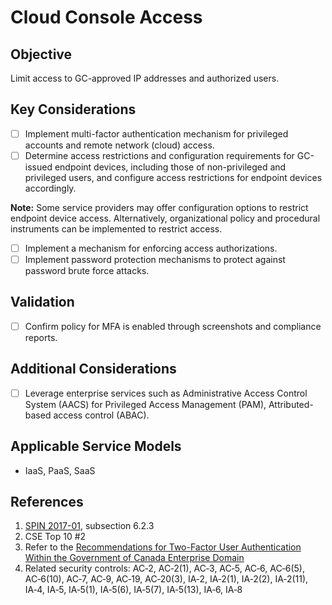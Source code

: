 # Cloud Console Access

## Objective

Limit access to GC-approved IP addresses and authorized users.

## Key Considerations

* [ ] Implement multi-factor authentication mechanism for privileged accounts and remote network (cloud) access.
* [ ] Determine access restrictions and configuration requirements for GC-issued endpoint devices, including those of non-privileged and privileged users, and configure access restrictions for endpoint devices accordingly. 

**Note:** Some service providers may offer configuration options to restrict endpoint device access. Alternatively, organizational policy and procedural instruments can be implemented to restrict access.

* [ ] Implement a mechanism for enforcing access authorizations.
* [ ] Implement password protection mechanisms to protect against password brute force attacks. 

## Validation

* [ ] Confirm policy for MFA is enabled through screenshots and compliance reports. 

## Additional Considerations

* [ ] Leverage enterprise services such as Administrative Access Control System (AACS) for Privileged Access Management (PAM), Attributed-based access control (ABAC).

## Applicable Service Models

* IaaS, PaaS, SaaS

## References

1. [SPIN 2017-01](https://www.canada.ca/en/treasury-board-secretariat/services/access-information-privacy/security-identity-management/direction-secure-use-commercial-cloud-services-spin.html), subsection 6.2.3
2. CSE Top 10 #2
3. Refer to the [Recommendations for Two-Factor User Authentication Within the Government of Canada Enterprise Domain](https://intranet.canada.ca/wg-tg/rtua-rafu-eng.asp)
4. Related security controls: AC‑2, AC‑2(1), AC‑3, AC‑5, AC‑6, AC‑6(5), AC‑6(10), AC‑7, AC‑9, AC‑19, AC‑20(3), IA‑2, IA‑2(1), IA‑2(2), IA‑2(11), IA‑4, IA‑5, IA‑5(1), IA‑5(6), IA‑5(7), IA‑5(13), IA‑6, IA‑8
